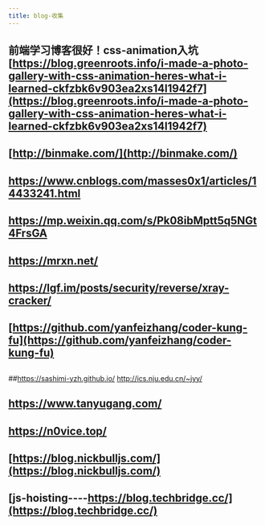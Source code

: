 ```yaml
---
title: blog-收集
---
```


## 前端学习博客很好！css-animation入坑[https://blog.greenroots.info/i-made-a-photo-gallery-with-css-animation-heres-what-i-learned-ckfzbk6v903ea2xs14l1942f7](https://blog.greenroots.info/i-made-a-photo-gallery-with-css-animation-heres-what-i-learned-ckfzbk6v903ea2xs14l1942f7)
## [http://binmake.com/](http://binmake.com/)
## https://www.cnblogs.com/masses0x1/articles/14433241.html
## https://mp.weixin.qq.com/s/Pk08ibMptt5q5NGt4FrsGA
## https://mrxn.net/
## https://lgf.im/posts/security/reverse/xray-cracker/
## [https://github.com/yanfeizhang/coder-kung-fu](https://github.com/yanfeizhang/coder-kung-fu)
##
##https://sashimi-yzh.github.io/
http://ics.nju.edu.cn/~jyy/
## https://www.tanyugang.com/
## https://n0vice.top/
## [https://blog.nickbulljs.com/](https://blog.nickbulljs.com/)
## [js-hoisting----https://blog.techbridge.cc/](https://blog.techbridge.cc/)
